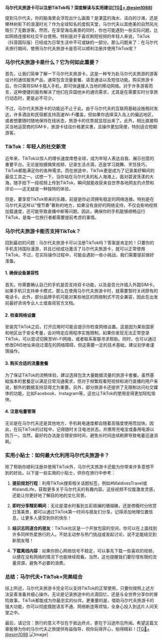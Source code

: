 **马尔代夫旅游卡可以注册TikTok吗？深度解读与实用建议[[TG💪+ @esim1088](https://t.me/s/esim1088)]**

提到马尔代夫，你的脑海里会浮现出什么画面？是湛蓝的海水、洁白的沙滩，还是椰林树影下的浪漫时光？作为全球知名的度假天堂，马尔代夫以其绝美的自然风光吸引了无数游客。然而，在享受海岛美景的同时，你也可能遇到一些实际问题，比如网络连接和社交平台使用。特别是对于喜欢刷短视频的年轻人来说，TikTok（抖音国际版）已经成为日常生活中不可或缺的一部分。那么问题来了：在马尔代夫旅行期间，使用马尔代夫旅游卡是否可以顺利注册并使用TikTok呢？

### 马尔代夫旅游卡是什么？它为何如此重要？

首先，让我们简单了解一下马尔代夫旅游卡。这是一种专为赴马尔代夫旅游的游客设计的通信服务产品，通常包含流量套餐、语音通话以及短信功能。购买旅游卡后，你只需将SIM卡插入手机，即可快速接入当地的移动网络。对于许多游客而言，这种便捷的服务解决了他们在异国他乡的通讯需求，尤其是在需要实时分享旅行动态时，更是必不可少。

不过，马尔代夫旅游卡的功能远不止于此。由于马尔代夫的互联网基础设施相对发达，许多酒店和民宿都支持高速Wi-Fi覆盖，但如果你选择深入岛上的偏远地区，或者想要随时随地保持在线状态，旅游卡的优势就显现出来了。此外，相比直接购买当地运营商的SIM卡，旅游卡往往价格更实惠，且操作更加简便，特别适合短期游客。

### TikTok：年轻人的社交新宠

近年来，TikTok以惊人的增长速度席卷全球，成为年轻人表达自我、展示创意的重要平台。无论是拍摄搞笑视频、记录生活点滴，还是学习跳舞、烹饪技巧，TikTok都能满足你的各种需求。而在旅途中，TikTok更是成为了记录美好瞬间的最佳工具之一。试想一下，当你站在马尔代夫的私人海滩上，面对碧波荡漾的大海，随手拍下一段视频上传到TikTok，瞬间就能收获来自世界各地网友的点赞和评论——这无疑是一种独特的体验。

但是，要享受TikTok带来的乐趣，前提是你必须拥有稳定的网络连接。特别是在马尔代夫这样以“慢节奏”著称的地方，如果没有良好的网络支持，不仅会影响视频加载速度，还可能导致直播中断等问题。因此，确保你的手机能够顺畅运行TikTok，是每一位旅行者都需要提前考虑的事情。

### 马尔代夫旅游卡能否支持TikTok？

回到最初的问题：马尔代夫旅游卡可以注册TikTok吗？答案是肯定的！只要你的手机支持国际漫游，并且已经成功激活了马尔代夫旅游卡，就可以正常使用TikTok。不过，在实际操作过程中，可能会遇到一些小挑战，我们需要提前做好准备。

#### 1. 确保设备兼容性
首先，你需要确认自己的手机是否支持双卡功能，以及是否允许插入外国SIM卡。如果手机只支持单卡模式，那么在使用马尔代夫旅游卡时，就需要暂时关闭原有的电话卡。此外，部分品牌手机可能对某些地区的网络制式不完全兼容，因此在出发前最好咨询专业人士或查阅官方文档。

#### 2. 检查网络设置
安装完TikTok之后，打开应用时可能会提示你检查网络设置。这是因为某些国家和地区出于安全考量，会对特定应用程序实施限制。如果你发现无法正常登录TikTok，可以尝试切换至Wi-Fi网络，或者联系客服寻求帮助。同时，也可以通过修改DNS地址来绕过潜在的网络障碍，但这需要一定的技术基础，建议初学者谨慎操作。

#### 3. 购买合适的流量套餐
为了保证TikTok的流畅体验，建议选择包含大量数据流量的旅游卡套餐。虽然基础版本的套餐足以满足日常沟通需求，但对于频繁观看短视频和进行直播的用户来说，额外的数据支持显得尤为重要。另外，部分旅游卡还提供了无限制访问社交媒体的功能，比如Facebook、Instagram等，这也让TikTok的使用变得更加轻松愉快。

#### 4. 注意电量管理
无论是在马尔代夫还是其他地方，手机耗电速度都会随着高强度使用而加快。因此，在玩TikTok的过程中，记得随时关注电池状态，并携带充电宝或备用电源以防万一。当然，最好的办法是合理安排时间，避免长时间连续刷屏导致电量迅速消耗。

### 实用小贴士：如何最大化利用马尔代夫旅游卡？

除了帮助你顺利注册并使用TikTok外，马尔代夫旅游卡还能为你带来许多意想不到的好处。以下是一些实用的小贴士，供你在旅行中参考：

1. **提前规划行程**：利用TikTok搜索相关话题标签，例如#MaldivesTravel或#IslandLife，获取更多关于马尔代夫的有趣内容。这些视频不仅能激发灵感，还能让你更好地了解目的地的文化背景。
   
2. **即时分享精彩瞬间**：无论是潜水时看到五彩斑斓的珊瑚礁，还是傍晚时分欣赏日落美景，都可以通过TikTok第一时间与朋友们分享。记得添加地理位置信息，让更多人感受到你的快乐！

3. **结识志同道合的朋友**：TikTok社区是一个开放包容的空间，你可以在上面找到许多同样热爱旅行的人。不妨主动参与热门挑战或发起讨论，说不定能结交到新朋友哦！

4. **下载离线内容**：如果你担心网络信号不稳定，可以事先下载一些喜欢的视频，以便在没有网络的情况下也能继续观看。当然，这也提醒我们要珍惜有限的流量资源，避免不必要的浪费。

### 总结：马尔代夫+TikTok=完美组合

综上所述，马尔代夫旅游卡完全可以支持TikTok的正常使用，只要你按照上述方法妥善准备并细心操作。无论是记录旅途中的点滴回忆，还是与全世界分享你的冒险故事，TikTok都能成为你最忠实的伙伴。更重要的是，借助马尔代夫旅游卡的强大功能，你可以彻底摆脱语言不通、网络断连等烦恼，全身心投入到这片人间天堂之中。

最后，请记住：旅行的意义不仅在于抵达终点，更在于沿途所见所闻。希望这篇文章能够为你的马尔代夫之旅提供有益指导，祝你玩得开心，拍得精彩！[[TG💪+ @esim1088](https://t.me/s/esim1088) ![Image](https://i.postimg.cc/4NQfJmqS/Snipaste-2025-05-13-00-14-12.png)]